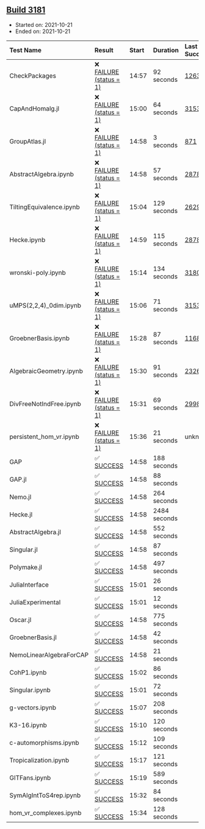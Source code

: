 ## [Build 3181](https://oscarci.mathematik.uni-kl.de/job/oscar-stable/3181/)

* Started on: 2021-10-21
* Ended on: 2021-10-21

| Test Name    | Result | Start | Duration | Last Success | First Failure |
|:-------------|:-------|:------|:---------|:-------------|:--------------|
| CheckPackages | ❌ [FAILURE (status = 1)](https://oscarci.mathematik.uni-kl.de/job/oscar-stable/3181/artifact/logs/build-3181/CheckPackages.log) | 14:57 | 92 seconds | [1263](https://oscarci.mathematik.uni-kl.de/job/oscar-stable/1263/) | [1264](https://oscarci.mathematik.uni-kl.de/job/oscar-stable/1264/) |
| CapAndHomalg.jl | ❌ [FAILURE (status = 1)](https://oscarci.mathematik.uni-kl.de/job/oscar-stable/3181/artifact/logs/build-3181/CapAndHomalg.jl.log) | 15:00 | 64 seconds | [3153](https://oscarci.mathematik.uni-kl.de/job/oscar-stable/3153/) | [3154](https://oscarci.mathematik.uni-kl.de/job/oscar-stable/3154/) |
| GroupAtlas.jl | ❌ [FAILURE (status = 1)](https://oscarci.mathematik.uni-kl.de/job/oscar-stable/3181/artifact/logs/build-3181/GroupAtlas.jl.log) | 14:58 | 3 seconds | [871](https://oscarci.mathematik.uni-kl.de/job/oscar-stable/871/) | [872](https://oscarci.mathematik.uni-kl.de/job/oscar-stable/872/) |
| AbstractAlgebra.ipynb | ❌ [FAILURE (status = 1)](https://oscarci.mathematik.uni-kl.de/job/oscar-stable/3181/artifact/logs/build-3181/AbstractAlgebra.ipynb.log) | 14:58 | 57 seconds | [2878](https://oscarci.mathematik.uni-kl.de/job/oscar-stable/2878/) | [2879](https://oscarci.mathematik.uni-kl.de/job/oscar-stable/2879/) |
| TiltingEquivalence.ipynb | ❌ [FAILURE (status = 1)](https://oscarci.mathematik.uni-kl.de/job/oscar-stable/3181/artifact/logs/build-3181/TiltingEquivalence.ipynb.log) | 15:04 | 129 seconds | [2629](https://oscarci.mathematik.uni-kl.de/job/oscar-stable/2629/) | [2630](https://oscarci.mathematik.uni-kl.de/job/oscar-stable/2630/) |
| Hecke.ipynb | ❌ [FAILURE (status = 1)](https://oscarci.mathematik.uni-kl.de/job/oscar-stable/3181/artifact/logs/build-3181/Hecke.ipynb.log) | 14:59 | 115 seconds | [2878](https://oscarci.mathematik.uni-kl.de/job/oscar-stable/2878/) | [2879](https://oscarci.mathematik.uni-kl.de/job/oscar-stable/2879/) |
| wronski-poly.ipynb | ❌ [FAILURE (status = 1)](https://oscarci.mathematik.uni-kl.de/job/oscar-stable/3181/artifact/logs/build-3181/wronski-poly.ipynb.log) | 15:14 | 134 seconds | [3180](https://oscarci.mathematik.uni-kl.de/job/oscar-stable/3180/) | [3181](https://oscarci.mathematik.uni-kl.de/job/oscar-stable/3181/) |
| uMPS(2,2,4)_0dim.ipynb | ❌ [FAILURE (status = 1)](https://oscarci.mathematik.uni-kl.de/job/oscar-stable/3181/artifact/logs/build-3181/uMPS-2-2-4-_0dim.ipynb.log) | 15:06 | 71 seconds | [3153](https://oscarci.mathematik.uni-kl.de/job/oscar-stable/3153/) | [3154](https://oscarci.mathematik.uni-kl.de/job/oscar-stable/3154/) |
| GroebnerBasis.ipynb | ❌ [FAILURE (status = 1)](https://oscarci.mathematik.uni-kl.de/job/oscar-stable/3181/artifact/logs/build-3181/GroebnerBasis.ipynb.log) | 15:28 | 87 seconds | [1168](https://oscarci.mathematik.uni-kl.de/job/oscar-stable/1168/) | [1169](https://oscarci.mathematik.uni-kl.de/job/oscar-stable/1169/) |
| AlgebraicGeometry.ipynb | ❌ [FAILURE (status = 1)](https://oscarci.mathematik.uni-kl.de/job/oscar-stable/3181/artifact/logs/build-3181/AlgebraicGeometry.ipynb.log) | 15:30 | 91 seconds | [2326](https://oscarci.mathematik.uni-kl.de/job/oscar-stable/2326/) | [2327](https://oscarci.mathematik.uni-kl.de/job/oscar-stable/2327/) |
| DivFreeNotIndFree.ipynb | ❌ [FAILURE (status = 1)](https://oscarci.mathematik.uni-kl.de/job/oscar-stable/3181/artifact/logs/build-3181/DivFreeNotIndFree.ipynb.log) | 15:31 | 69 seconds | [2998](https://oscarci.mathematik.uni-kl.de/job/oscar-stable/2998/) | [2999](https://oscarci.mathematik.uni-kl.de/job/oscar-stable/2999/) |
| persistent_hom_vr.ipynb | ❌ [FAILURE (status = 1)](https://oscarci.mathematik.uni-kl.de/job/oscar-stable/3181/artifact/logs/build-3181/persistent_hom_vr.ipynb.log) | 15:36 | 21 seconds | unknown | unknown |
| GAP | ✅ [SUCCESS](https://oscarci.mathematik.uni-kl.de/job/oscar-stable/3181/artifact/logs/build-3181/GAP.log) | 14:58 | 188 seconds |  |  |
| GAP.jl | ✅ [SUCCESS](https://oscarci.mathematik.uni-kl.de/job/oscar-stable/3181/artifact/logs/build-3181/GAP.jl.log) | 14:58 | 88 seconds |  |  |
| Nemo.jl | ✅ [SUCCESS](https://oscarci.mathematik.uni-kl.de/job/oscar-stable/3181/artifact/logs/build-3181/Nemo.jl.log) | 14:58 | 264 seconds |  |  |
| Hecke.jl | ✅ [SUCCESS](https://oscarci.mathematik.uni-kl.de/job/oscar-stable/3181/artifact/logs/build-3181/Hecke.jl.log) | 14:58 | 2484 seconds |  |  |
| AbstractAlgebra.jl | ✅ [SUCCESS](https://oscarci.mathematik.uni-kl.de/job/oscar-stable/3181/artifact/logs/build-3181/AbstractAlgebra.jl.log) | 14:58 | 552 seconds |  |  |
| Singular.jl | ✅ [SUCCESS](https://oscarci.mathematik.uni-kl.de/job/oscar-stable/3181/artifact/logs/build-3181/Singular.jl.log) | 14:58 | 87 seconds |  |  |
| Polymake.jl | ✅ [SUCCESS](https://oscarci.mathematik.uni-kl.de/job/oscar-stable/3181/artifact/logs/build-3181/Polymake.jl.log) | 14:58 | 497 seconds |  |  |
| JuliaInterface | ✅ [SUCCESS](https://oscarci.mathematik.uni-kl.de/job/oscar-stable/3181/artifact/logs/build-3181/JuliaInterface.log) | 15:01 | 26 seconds |  |  |
| JuliaExperimental | ✅ [SUCCESS](https://oscarci.mathematik.uni-kl.de/job/oscar-stable/3181/artifact/logs/build-3181/JuliaExperimental.log) | 15:01 | 12 seconds |  |  |
| Oscar.jl | ✅ [SUCCESS](https://oscarci.mathematik.uni-kl.de/job/oscar-stable/3181/artifact/logs/build-3181/Oscar.jl.log) | 14:58 | 775 seconds |  |  |
| GroebnerBasis.jl | ✅ [SUCCESS](https://oscarci.mathematik.uni-kl.de/job/oscar-stable/3181/artifact/logs/build-3181/GroebnerBasis.jl.log) | 14:58 | 42 seconds |  |  |
| NemoLinearAlgebraForCAP | ✅ [SUCCESS](https://oscarci.mathematik.uni-kl.de/job/oscar-stable/3181/artifact/logs/build-3181/NemoLinearAlgebraForCAP.log) | 14:58 | 21 seconds |  |  |
| CohP1.ipynb | ✅ [SUCCESS](https://oscarci.mathematik.uni-kl.de/job/oscar-stable/3181/artifact/logs/build-3181/CohP1.ipynb.log) | 15:02 | 86 seconds |  |  |
| Singular.ipynb | ✅ [SUCCESS](https://oscarci.mathematik.uni-kl.de/job/oscar-stable/3181/artifact/logs/build-3181/Singular.ipynb.log) | 15:01 | 72 seconds |  |  |
| g-vectors.ipynb | ✅ [SUCCESS](https://oscarci.mathematik.uni-kl.de/job/oscar-stable/3181/artifact/logs/build-3181/g-vectors.ipynb.log) | 15:07 | 208 seconds |  |  |
| K3-16.ipynb | ✅ [SUCCESS](https://oscarci.mathematik.uni-kl.de/job/oscar-stable/3181/artifact/logs/build-3181/K3-16.ipynb.log) | 15:10 | 120 seconds |  |  |
| c-automorphisms.ipynb | ✅ [SUCCESS](https://oscarci.mathematik.uni-kl.de/job/oscar-stable/3181/artifact/logs/build-3181/c-automorphisms.ipynb.log) | 15:12 | 109 seconds |  |  |
| Tropicalization.ipynb | ✅ [SUCCESS](https://oscarci.mathematik.uni-kl.de/job/oscar-stable/3181/artifact/logs/build-3181/Tropicalization.ipynb.log) | 15:17 | 121 seconds |  |  |
| GITFans.ipynb | ✅ [SUCCESS](https://oscarci.mathematik.uni-kl.de/job/oscar-stable/3181/artifact/logs/build-3181/GITFans.ipynb.log) | 15:19 | 589 seconds |  |  |
| SymAlgIntToS4rep.ipynb | ✅ [SUCCESS](https://oscarci.mathematik.uni-kl.de/job/oscar-stable/3181/artifact/logs/build-3181/SymAlgIntToS4rep.ipynb.log) | 15:32 | 84 seconds |  |  |
| hom_vr_complexes.ipynb | ✅ [SUCCESS](https://oscarci.mathematik.uni-kl.de/job/oscar-stable/3181/artifact/logs/build-3181/hom_vr_complexes.ipynb.log) | 15:34 | 128 seconds |  |  |
